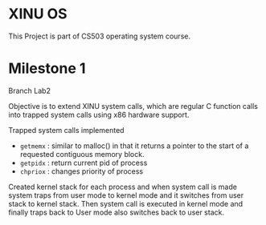 # XINU OS
This Project is part of CS503 operating system course. 
# Milestone 1
Branch Lab2

Objective is to extend XINU system calls, which are regular C function calls into trapped system calls using x86 hardware support.

Trapped system calls implemented 
* `getmemx` : similar to malloc() in that it returns a pointer to the start of a requested contiguous memory block.
* `getpidx` : return current pid of process
* `chpriox` : changes priority of process

Created kernel stack for each process and when system call is made system traps from user mode to kernel mode and it switches from user stack to kernel stack. 
Then system call is executed in kernel mode and finally traps back to User mode also switches back to user stack.

